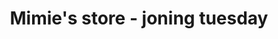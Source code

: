 ---
title: "Mimie's store - joning tuesday"
url: /los-banos/mimies-store-joning-tuesday/
shop: convenience
---